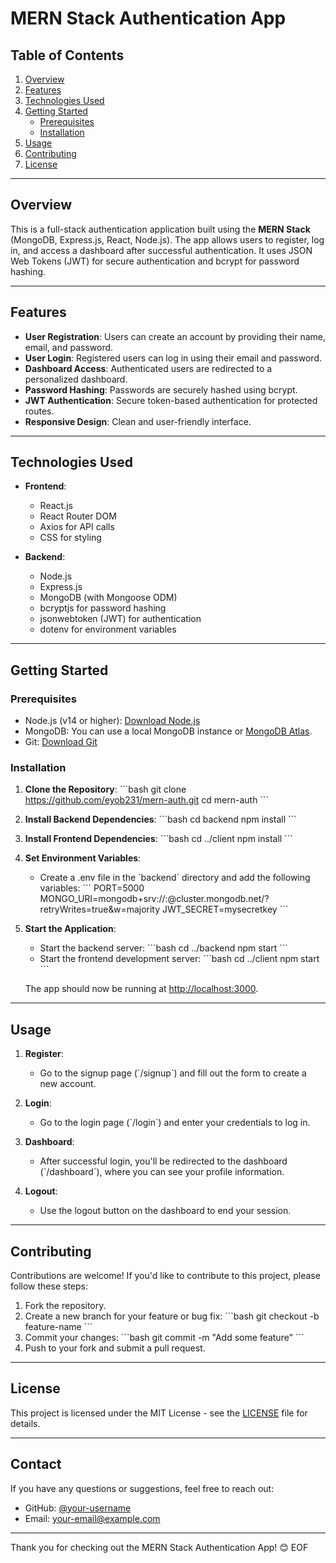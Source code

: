 
# MERN Stack Authentication App

## Table of Contents
1. [Overview](#overview)
2. [Features](#features)
3. [Technologies Used](#technologies-used)
4. [Getting Started](#getting-started)
   - [Prerequisites](#prerequisites)
   - [Installation](#installation)
5. [Usage](#usage)
6. [Contributing](#contributing)
7. [License](#license)

---

## Overview

This is a full-stack authentication application built using the **MERN Stack** (MongoDB, Express.js, React, Node.js). The app allows users to register, log in, and access a dashboard after successful authentication. It uses JSON Web Tokens (JWT) for secure authentication and bcrypt for password hashing.

---

## Features

- **User Registration**: Users can create an account by providing their name, email, and password.
- **User Login**: Registered users can log in using their email and password.
- **Dashboard Access**: Authenticated users are redirected to a personalized dashboard.
- **Password Hashing**: Passwords are securely hashed using bcrypt.
- **JWT Authentication**: Secure token-based authentication for protected routes.
- **Responsive Design**: Clean and user-friendly interface.

---

## Technologies Used

- **Frontend**:
  - React.js
  - React Router DOM
  - Axios for API calls
  - CSS for styling

- **Backend**:
  - Node.js
  - Express.js
  - MongoDB (with Mongoose ODM)
  - bcryptjs for password hashing
  - jsonwebtoken (JWT) for authentication
  - dotenv for environment variables

---

## Getting Started

### Prerequisites

- Node.js (v14 or higher): [Download Node.js](https://nodejs.org/)
- MongoDB: You can use a local MongoDB instance or [MongoDB Atlas](https://www.mongodb.com/cloud/atlas).
- Git: [Download Git](https://git-scm.com/)

### Installation

1. **Clone the Repository**:
   \`\`\`bash
   git clone https://github.com/eyob231/mern-auth.git
   cd mern-auth
   \`\`\`

2. **Install Backend Dependencies**:
   \`\`\`bash
   cd backend
   npm install
   \`\`\`

3. **Install Frontend Dependencies**:
   \`\`\`bash
   cd ../client
   npm install
   \`\`\`

4. **Set Environment Variables**:
   - Create a .env file in the \`backend\` directory and add the following variables:
     \`\`\`
     PORT=5000
     MONGO_URI=mongodb+srv://<username>:<password>@cluster.mongodb.net/<dbname>?retryWrites=true&w=majority
     JWT_SECRET=mysecretkey
     \`\`\`

5. **Start the Application**:
   - Start the backend server:
     \`\`\`bash
     cd ../backend
     npm start
     \`\`\`
   - Start the frontend development server:
     \`\`\`bash
     cd ../client
     npm start
     \`\`\`

   The app should now be running at [http://localhost:3000](http://localhost:3000).

---

## Usage

1. **Register**:
   - Go to the signup page (\`/signup\`) and fill out the form to create a new account.

2. **Login**:
   - Go to the login page (\`/login\`) and enter your credentials to log in.

3. **Dashboard**:
   - After successful login, you'll be redirected to the dashboard (\`/dashboard\`), where you can see your profile information.

4. **Logout**:
   - Use the logout button on the dashboard to end your session.

---

## Contributing

 Contributions are welcome! If you'd like to contribute to this project, please follow these steps:

1. Fork the repository.
2. Create a new branch for your feature or bug fix:
   \`\`\`bash
   git checkout -b feature-name
   \`\`\`
3. Commit your changes:
   \`\`\`bash
   git commit -m "Add some feature"
   \`\`\`
4. Push to your fork and submit a pull request.

---

## License

This project is licensed under the MIT License - see the [LICENSE](LICENSE) file for details.

---

## Contact

If you have any questions or suggestions, feel free to reach out:

- GitHub: [@your-username](https://github.com/eyob231)
- Email: your-email@example.com

---

Thank you for checking out the MERN Stack Authentication App! 😊
EOF
